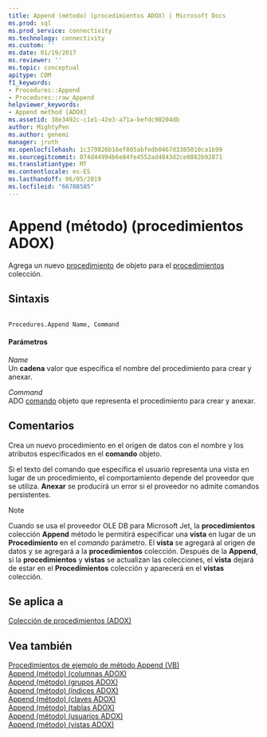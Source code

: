 ```yaml
---
title: Append (método) (procedimientos ADOX) | Microsoft Docs
ms.prod: sql
ms.prod_service: connectivity
ms.technology: connectivity
ms.custom: ''
ms.date: 01/19/2017
ms.reviewer: ''
ms.topic: conceptual
apitype: COM
f1_keywords:
- Procedures::Append
- Procedures::raw_Append
helpviewer_keywords:
- Append method [ADOX]
ms.assetid: 38e3492c-c1e1-42e3-a71a-befdc90204db
author: MightyPen
ms.author: genemi
manager: jroth
ms.openlocfilehash: 1c379826b16ef805abfedb0467d3385010ca1b99
ms.sourcegitcommit: 074d44994b6e84fe4552ad4843d2ce0882b92871
ms.translationtype: MT
ms.contentlocale: es-ES
ms.lasthandoff: 06/05/2019
ms.locfileid: "66708585"
---
```

# <a name="append-method-adox-procedures"></a>Append (método) (procedimientos ADOX)
Agrega un nuevo [procedimiento](../../../ado/reference/adox-api/procedure-object-adox.md) de objeto para el [procedimientos](../../../ado/reference/adox-api/procedures-collection-adox.md) colección.  
  
## <a name="syntax"></a>Sintaxis  
  
```  
  
Procedures.Append Name, Command  
```  
  
#### <a name="parameters"></a>Parámetros  
 *Name*  
 Un **cadena** valor que especifica el nombre del procedimiento para crear y anexar.  
  
 *Command*  
 ADO [comando](../../../ado/reference/ado-api/command-object-ado.md) objeto que representa el procedimiento para crear y anexar.  
  
## <a name="remarks"></a>Comentarios  
 Crea un nuevo procedimiento en el origen de datos con el nombre y los atributos especificados en el **comando** objeto.  
  
 Si el texto del comando que especifica el usuario representa una vista en lugar de un procedimiento, el comportamiento depende del proveedor que se utiliza. **Anexar** se producirá un error si el proveedor no admite comandos persistentes.  
  
> [!NOTE]
>  Cuando se usa el proveedor OLE DB para Microsoft Jet, la **procedimientos** colección **Append** método le permitirá especificar una **vista** en lugar de un  **Procedimiento** en el *comando* parámetro. El **vista** se agregará al origen de datos y se agregará a la **procedimientos** colección. Después de la **Append**, si la **procedimientos** y **vistas** se actualizan las colecciones, el **vista** dejará de estar en el **Procedimientos** colección y aparecerá en el **vistas** colección.  
  
## <a name="applies-to"></a>Se aplica a  
 [Colección de procedimientos (ADOX)](../../../ado/reference/adox-api/procedures-collection-adox.md)  
  
## <a name="see-also"></a>Vea también  
 [Procedimientos de ejemplo de método Append (VB)](../../../ado/reference/adox-api/procedures-append-method-example-vb.md)   
 [Append (método) (columnas ADOX)](../../../ado/reference/adox-api/append-method-adox-columns.md)   
 [Append (método) (grupos ADOX)](../../../ado/reference/adox-api/append-method-adox-groups.md)   
 [Append (método) (índices ADOX)](../../../ado/reference/adox-api/append-method-adox-indexes.md)   
 [Append (método) (claves ADOX)](../../../ado/reference/adox-api/append-method-adox-keys.md)   
 [Append (método) (tablas ADOX)](../../../ado/reference/adox-api/append-method-adox-tables.md)   
 [Append (método) (usuarios ADOX)](../../../ado/reference/adox-api/append-method-adox-users.md)   
 [Append (método) (vistas ADOX)](../../../ado/reference/adox-api/append-method-adox-views.md)
